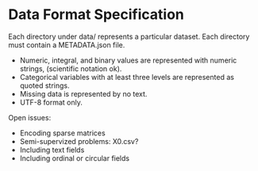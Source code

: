 # Data Format Specification

Each directory under data/ represents a particular dataset. Each directory
must contain a METADATA.json file.

* Numeric, integral, and binary values are represented with numeric strings,
  (scientific notation ok).
* Categorical variables with at least three levels are represented as quoted
  strings.
* Missing data is represented by no text.
* UTF-8 format only.

Open issues:
* Encoding sparse matrices
* Semi-supervized problems: X0.csv?
* Including text fields
* Including ordinal or circular fields

